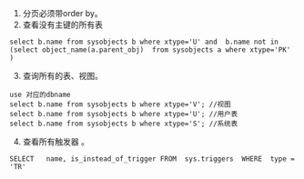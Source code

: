 1. 分页必须带order by。      
2. 查看没有主键的所有表       
```
select b.name from sysobjects b where xtype='U' and  b.name not in   (select object_name(a.parent_obj)  from sysobjects a where xtype='PK' )

```
3. 查询所有的表、视图。      
```
use 对应的dbname
select b.name from sysobjects b where xtype='V'; //视图
select b.name from sysobjects b where xtype='U'; //用户表
select b.name from sysobjects b where xtype='S'; //系统表
```
4. 查看所有触发器 。          
```
SELECT   name, is_instead_of_trigger FROM  sys.triggers  WHERE  type = 'TR'
```

